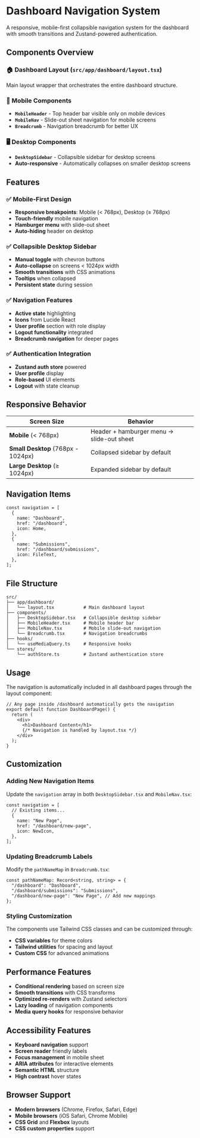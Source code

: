 # Dashboard Navigation System

A responsive, mobile-first collapsible navigation system for the dashboard with smooth transitions and Zustand-powered authentication.

## Components Overview

### 🏠 Dashboard Layout (`src/app/dashboard/layout.tsx`)

Main layout wrapper that orchestrates the entire dashboard structure.

### 📱 Mobile Components

- **`MobileHeader`** - Top header bar visible only on mobile devices
- **`MobileNav`** - Slide-out sheet navigation for mobile screens
- **`Breadcrumb`** - Navigation breadcrumb for better UX

### 🖥️ Desktop Components

- **`DesktopSidebar`** - Collapsible sidebar for desktop screens
- **Auto-responsive** - Automatically collapses on smaller desktop screens

## Features

### ✅ Mobile-First Design

- **Responsive breakpoints**: Mobile (< 768px), Desktop (≥ 768px)
- **Touch-friendly** mobile navigation
- **Hamburger menu** with slide-out sheet
- **Auto-hiding** header on desktop

### ✅ Collapsible Desktop Sidebar

- **Manual toggle** with chevron buttons
- **Auto-collapse** on screens < 1024px width
- **Smooth transitions** with CSS animations
- **Tooltips** when collapsed
- **Persistent state** during session

### ✅ Navigation Features

- **Active state** highlighting
- **Icons** from Lucide React
- **User profile** section with role display
- **Logout functionality** integrated
- **Breadcrumb navigation** for deeper pages

### ✅ Authentication Integration

- **Zustand auth store** powered
- **User profile** display
- **Role-based** UI elements
- **Logout** with state cleanup

## Responsive Behavior

| Screen Size                        | Behavior                                  |
| ---------------------------------- | ----------------------------------------- |
| **Mobile** (< 768px)               | Header + hamburger menu → slide-out sheet |
| **Small Desktop** (768px - 1024px) | Collapsed sidebar by default              |
| **Large Desktop** (≥ 1024px)       | Expanded sidebar by default               |

## Navigation Items

```tsx
const navigation = [
  {
    name: "Dashboard",
    href: "/dashboard",
    icon: Home,
  },
  {
    name: "Submissions",
    href: "/dashboard/submissions",
    icon: FileText,
  },
];
```

## File Structure

```
src/
├── app/dashboard/
│   └── layout.tsx           # Main dashboard layout
├── components/
│   ├── DesktopSidebar.tsx   # Collapsible desktop sidebar
│   ├── MobileHeader.tsx     # Mobile header bar
│   ├── MobileNav.tsx        # Mobile slide-out navigation
│   └── Breadcrumb.tsx       # Navigation breadcrumbs
├── hooks/
│   └── useMediaQuery.ts     # Responsive hooks
└── stores/
    └── authStore.ts         # Zustand authentication store
```

## Usage

The navigation is automatically included in all dashboard pages through the layout component:

```tsx
// Any page inside /dashboard automatically gets the navigation
export default function DashboardPage() {
  return (
    <div>
      <h1>Dashboard Content</h1>
      {/* Navigation is handled by layout.tsx */}
    </div>
  );
}
```

## Customization

### Adding New Navigation Items

Update the `navigation` array in both `DesktopSidebar.tsx` and `MobileNav.tsx`:

```tsx
const navigation = [
  // Existing items...
  {
    name: "New Page",
    href: "/dashboard/new-page",
    icon: NewIcon,
  },
];
```

### Updating Breadcrumb Labels

Modify the `pathNameMap` in `Breadcrumb.tsx`:

```tsx
const pathNameMap: Record<string, string> = {
  "/dashboard": "Dashboard",
  "/dashboard/submissions": "Submissions",
  "/dashboard/new-page": "New Page", // Add new mappings
};
```

### Styling Customization

The components use Tailwind CSS classes and can be customized through:

- **CSS variables** for theme colors
- **Tailwind utilities** for spacing and layout
- **Custom CSS** for advanced animations

## Performance Features

- **Conditional rendering** based on screen size
- **Smooth transitions** with CSS transforms
- **Optimized re-renders** with Zustand selectors
- **Lazy loading** of navigation components
- **Media query hooks** for responsive behavior

## Accessibility Features

- **Keyboard navigation** support
- **Screen reader** friendly labels
- **Focus management** in mobile sheet
- **ARIA attributes** for interactive elements
- **Semantic HTML** structure
- **High contrast** hover states

## Browser Support

- **Modern browsers** (Chrome, Firefox, Safari, Edge)
- **Mobile browsers** (iOS Safari, Chrome Mobile)
- **CSS Grid** and **Flexbox** layouts
- **CSS custom properties** support

